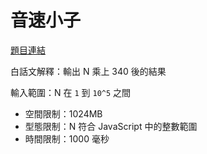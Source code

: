 # 音速小子

[題目連結](https://oj.lidemy.com/problem/1015?_ga=2.10586365.818454675.1639894764-573245898.1638955087)

白話文解釋：輸出 N 乘上 340 後的結果

輸入範圍：N 在 `1` 到 `10^5` 之間

- 空間限制：1024MB  
- 型態限制：N 符合 JavaScript 中的整數範圍  
- 時間限制：1000 毫秒  